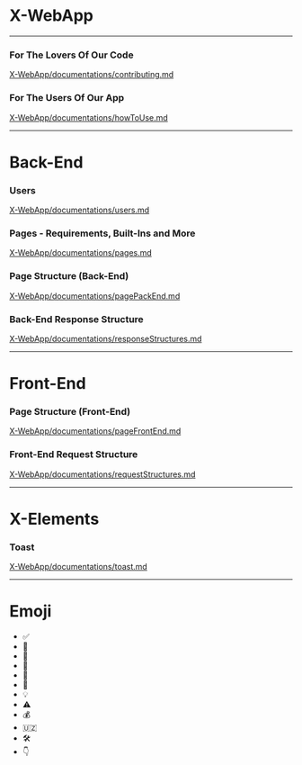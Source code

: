 # X-WebApp

---

### For The Lovers Of Our Code
[X-WebApp/documentations/contributing.md](./documentations/contributing.md)

### For The Users Of Our App
[X-WebApp/documentations/howToUse.md](./documentations/howToUse.md)

---

# Back-End

### Users
[X-WebApp/documentations/users.md](./documentations/users.md)

### Pages - Requirements, Built-Ins and More
[X-WebApp/documentations/pages.md](./documentations/pages.md)

### Page Structure (Back-End)
[X-WebApp/documentations/pagePackEnd.md](./documentations/pagePackEnd.md)

### Back-End Response Structure
[X-WebApp/documentations/responseStructures.md](./documentations/responseStructures.md)

---

# Front-End

### Page Structure (Front-End)
[X-WebApp/documentations/pageFrontEnd.md](./documentations/pageFrontEnd.md)

### Front-End Request Structure
[X-WebApp/documentations/requestStructures.md](./documentations/requestStructures.md)

---

# X-Elements

### Toast
[X-WebApp/documentations/toast.md](./documentations/toast.md)

---

# Emoji
- ✅️
- 📌️
- 🤖️
- 🧪️
- 🥼️
- 🗿️
- 💡️
- ⚠️
- 💰️
- 🇺🇿️
- 🛠️
- 👇
